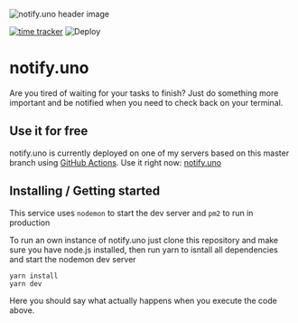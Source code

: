 ![notify.uno header image](https://i.imgur.com/ZM2Bp3Y.jpg)

[![time tracker](https://wakatime.com/badge/github/Simolation/notify.uno.svg)](https://wakatime.com/badge/github/Simolation/notify.uno) ![Deploy](https://github.com/Simolation/notify.uno/workflows/Deploy/badge.svg?branch=master)

# notify.uno
Are you tired of waiting for your tasks to finish? Just do something more important and be notified when you need to check back on your terminal.

## Use it for free
notify.uno is currently deployed on one of my servers based on this master branch using [GitHub Actions](https://github.com/Simolation/notify.uno/actions). Use it right now: [notify.uno](https://notify.uno/?utm_source=github&utm_medium=repo&utm_campaign=readme&ref=github)

## Installing / Getting started
This service uses ```nodemon``` to start the dev server and ```pm2``` to run in production

To run an own instance of notify.uno just clone this repository and make sure you have node.js installed, then run yarn to isntall all dependencies and start the nodemon dev server

```shell
yarn install
yarn dev
```

Here you should say what actually happens when you execute the code above.